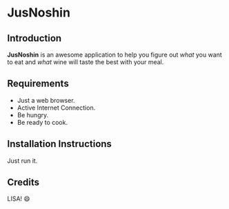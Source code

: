 # JusNoshin

## Introduction

**JusNoshin** is an awesome application to help you figure out *what* you want to eat and *what* wine will taste the best with your meal.

## Requirements

* Just a web browser.
* Active Internet Connection.
* Be hungry.
* Be ready to cook. 

## Installation Instructions

Just run it.

## Credits

LISA! :smile: